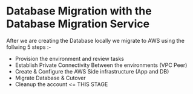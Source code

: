 # Database Migration with the Database Migration Service
After we are creating the Database locally we migrate to AWS using the follwing 5 steps :-

- Provision the environment and review tasks
- Establish Private Connectivity Between the environments (VPC Peer)
- Create & Configure the AWS Side infrastructure (App and DB)
- Migrate Database & Cutover
- Cleanup the account <= THIS STAGE
